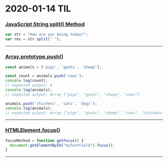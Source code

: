 2020-01-14 TIL
==============

### [JavaScript String split() Method](https://www.w3schools.com/jsref/jsref_split.asp)
```jsx
var str = "How are you doing today?";
var res = str.split(" ");
```
--------------
### [Array.prototype.push()](https://developer.mozilla.org/ko/docs/Web/JavaScript/Reference/Global_Objects/Array/push)
```jsx
const animals = ['pigs', 'goats', 'sheep'];

const count = animals.push('cows');
console.log(count);
// expected output: 4
console.log(animals);
// expected output: Array ["pigs", "goats", "sheep", "cows"]

animals.push('chickens', 'cats', 'dogs');
console.log(animals);
// expected output: Array ["pigs", "goats", "sheep", "cows", "chickens", "cats", "dogs"]
```
--------------
### [HTMLElement.focus()](https://developer.mozilla.org/en-US/docs/Web/API/HTMLOrForeignElement/focus)
```jsx
focusMethod = function getFocus() {           
  document.getElementById("myTextField").focus();
}
```
--------------
